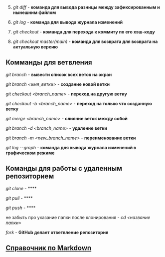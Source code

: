5. *git diff* - **команда для вывода разницы между зафиксированным и нынешним файлом**

6. *git log* - **команда для вывода журнала изменений**

7. *git checkout <commit>* - **команда для перехода к коммиту по его хэш-коду**

8. *git checkout master(main)* - **команда для возврата для возврата на актуальную версию**

## Комманды для ветвления

*git branch* - **вывести список всех веток на экран**

*git branch <имя_ветки>* - **создание новой ветки**

*git checkout <branch_name>* - **переход на другую ветку**

*git checkout -b <branch_name>* - **переход на только что созданную ветку**

*git merge <branch_name>* - **слияние веток между собой**

*git branch -d <branch_name>* - **удаление ветки**

*git branch -m <new_branch_name>* - **переименование ветки**

*git log --graph* - **команда для вывода журнала изменений в графическом режиме**

## Команды для работы с удаленным репозиторием

*git clone* - ****

*git pull* - ****

*git push* - ****

не забыть про указание папки после клонирования - *cd <название папки>*

*fork* - **GitHub делает ответвление репозитория**

## [Справочник по Markdown](https://markdowntohtml.com)